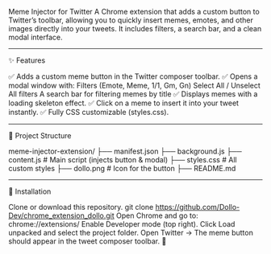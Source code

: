 Meme Injector for Twitter
A Chrome extension that adds a custom button to Twitter’s toolbar, allowing you to quickly insert memes, emotes, and other images directly into your tweets.
It includes filters, a search bar, and a clean modal interface.

---

✨ Features

✅ Adds a custom meme button in the Twitter composer toolbar.
✅ Opens a modal window with:
Filters (Emote, Meme, 1/1, Gm, Gn)
Select All / Unselect All filters
A search bar for filtering memes by title
✅ Displays memes with a loading skeleton effect.
✅ Click on a meme to insert it into your tweet instantly.
✅ Fully CSS customizable (styles.css).

---

📂 Project Structure

meme-injector-extension/
├── manifest.json
├── background.js
├── content.js         # Main script (injects button & modal)
├── styles.css         # All custom styles
├── dollo.png          # Icon for the button
├── README.md

---

🚀 Installation

Clone or download this repository.
git clone https://github.com/Dollo-Dev/chrome_extension_dollo.git
Open Chrome and go to: chrome://extensions/
Enable Developer mode (top right).
Click Load unpacked and select the project folder.
Open Twitter → The meme button should appear in the tweet composer toolbar. 🎉
